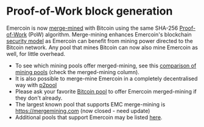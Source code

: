 # Proof-of-Work block generation

Emercoin is now [merge-mined](https://en.bitcoin.it/wiki/Merged_mining_specification) with
Bitcoin using the same SHA-256 [Proof-of-Work](http://en.wikipedia.org/wiki/Proof-of-work_system) (PoW)
algorithm. Merge-mining enhances Emercoin's blockchain [security
model](../Introduction/Security_Principles) as Emercoin can benefit from mining
power directed to the Bitcoin network. Any pool that mines Bitcoin can now also mine Emercoin as well, for little overhead.

-   To see which mining pools offer merged-mining, see this [comparison
    of mining
    pools](http://en.bitcoin.it/wiki/Comparison_of_mining_pools) (check
    the merged-mining column).
-   It is also possible to merge-mine Emercoin in a completely
    decentralised way with [p2pool](http://p2pool.org)
-   Please ask your favorite [Bitcoin
    pool](https://blockchain.info/pools) to offer Emercoin merged-mining
    if they don't already.
-   The largest known pool that supports EMC merge-mining is
    <https://mergemining.com> (now closed - need update)
-   Additional pools that support Emercoin may be listed
    [here](../Links_&_Resources#page_PoW-Mining-Pools-and-Info).

